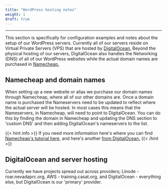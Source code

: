 ```yaml
---
title: "WordPress hosting notes"
weight: 1
draft: true
---
```

---

This section is specifically for configuration examples and notes about the setup of our WordPress servers. Currently all of our servers reside on Virtual Private Servers (VPS) that are hosted by [DigitalOcean.](https://digitalocean.com) Beyond the physical hosting of our servers, DigitalOcean also handles the Networking (DNS) of all of our WordPress websites while the actual domain names are purchased in [Namecheap.](https://namecheap.com)

## Namecheap and domain names

When setting up a new website or alias we purchase our domain names through Namecheap, where all of our other domains are. Once a domain name is purchased the Nameservers need to be updated to reflect where the actual server will be hosted. In most cases this means that the Nameservers, in Namecheap, will need to point to DigitalOcean. You can do this by finding the domain in Namecheap and updating the DNS section to 'custom DNS' and then adding DigitalOcean's nameservers to the list.

{{< hint info >}}
If you need more information here's where you can find [Namecheap's tutorial here](https://www.namecheap.com/support/knowledgebase/article.aspx/10375/2208/how-do-i-link-a-domain-to-my-digitalocean-account/), and here's another [from DigitalOcean.](https://www.digitalocean.com/community/tutorials/how-to-point-to-digitalocean-nameservers-from-common-domain-registrars)
{{< /hint >}}

## DigitalOcean and server hosting

Currently we have projects spread out across providers; Linode - roar.nevadaprc.org, AWS - training.casat.org, and DigitalOcean - everything else, but DigitalOcean is our 'primary' provider.
